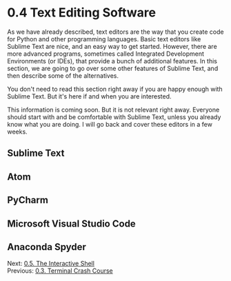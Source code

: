 # 0.4 Text Editing Software

As we have already described, text editors are the way that you create code for Python and other programming languages. 
Basic text editors like Sublime Text are nice, and an easy way to get started. However, there are more advanced 
programs, sometimes called Integrated Development Environments (or IDEs), that provide a bunch of additional features. 
In this section, we are going to go over some other features of Sublime Text, and then describe some of the 
alternatives.

You don't need to read this section right away if you are happy enough with Sublime Text. But it's here if and when 
you are interested.

This information is coming soon. But it is not relevant right away. Everyone should start with and be comfortable with 
Sublime Text, unless you already know what you are doing. I will go back and cover these editors in a few weeks.

## Sublime Text


## Atom


## PyCharm


## Microsoft Visual Studio Code


## Anaconda Spyder


Next: [0.5. The Interactive Shell](0.5.%20The%20Interactive%20Shell.md)<br>
Previous: [0.3. Terminal Crash Course](0.3.%20Terminal%20Crash%20Course.md)